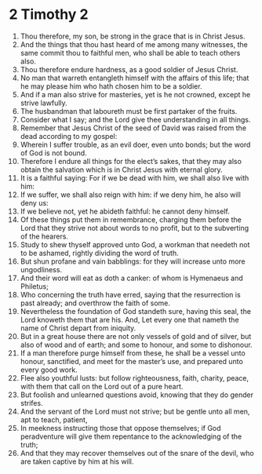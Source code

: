 ﻿# 2 Timothy 2
1. Thou therefore, my son, be strong in the grace that is in Christ Jesus. 
2. And the things that thou hast heard of me among many witnesses, the same commit thou to faithful men, who shall be able to teach others also. 
3. Thou therefore endure hardness, as a good soldier of Jesus Christ. 
4. No man that warreth entangleth himself with the affairs of this life; that he may please him who hath chosen him to be a soldier. 
5. And if a man also strive for masteries, yet is he not crowned, except he strive lawfully. 
6. The husbandman that laboureth must be first partaker of the fruits. 
7. Consider what I say; and the Lord give thee understanding in all things. 
8. Remember that Jesus Christ of the seed of David was raised from the dead according to my gospel: 
9. Wherein I suffer trouble, as an evil doer, even unto bonds; but the word of God is not bound. 
10. Therefore I endure all things for the elect’s sakes, that they may also obtain the salvation which is in Christ Jesus with eternal glory. 
11. It is a faithful saying: For if we be dead with him, we shall also live with him: 
12. If we suffer, we shall also reign with him: if we deny him, he also will deny us: 
13. If we believe not, yet he abideth faithful: he cannot deny himself. 
14. Of these things put them in remembrance, charging them before the Lord that they strive not about words to no profit, but to the subverting of the hearers. 
15. Study to shew thyself approved unto God, a workman that needeth not to be ashamed, rightly dividing the word of truth. 
16. But shun profane and vain babblings: for they will increase unto more ungodliness. 
17. And their word will eat as doth a canker: of whom is Hymenaeus and Philetus; 
18. Who concerning the truth have erred, saying that the resurrection is past already; and overthrow the faith of some. 
19. Nevertheless the foundation of God standeth sure, having this seal, the Lord knoweth them that are his. And, Let every one that nameth the name of Christ depart from iniquity. 
20. But in a great house there are not only vessels of gold and of silver, but also of wood and of earth; and some to honour, and some to dishonour. 
21. If a man therefore purge himself from these, he shall be a vessel unto honour, sanctified, and meet for the master’s use, and prepared unto every good work. 
22. Flee also youthful lusts: but follow righteousness, faith, charity, peace, with them that call on the Lord out of a pure heart. 
23. But foolish and unlearned questions avoid, knowing that they do gender strifes. 
24. And the servant of the Lord must not strive; but be gentle unto all men, apt to teach, patient, 
25. In meekness instructing those that oppose themselves; if God peradventure will give them repentance to the acknowledging of the truth; 
26. And that they may recover themselves out of the snare of the devil, who are taken captive by him at his will. 
